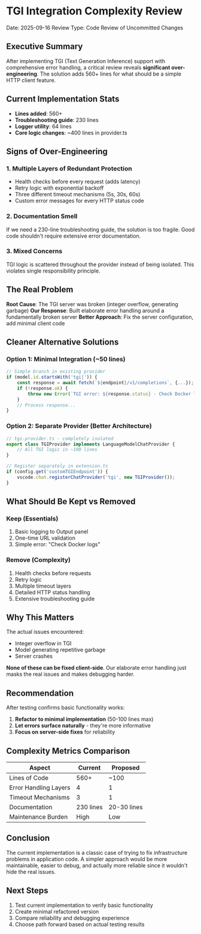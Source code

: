 # TGI Integration Complexity Review

Date: 2025-09-16
Review Type: Code Review of Uncommitted Changes

## Executive Summary

After implementing TGI (Text Generation Inference) support with comprehensive error handling, a critical review reveals **significant over-engineering**. The solution adds 560+ lines for what should be a simple HTTP client feature.

## Current Implementation Stats

- **Lines added**: 560+
- **Troubleshooting guide**: 230 lines
- **Logger utility**: 64 lines
- **Core logic changes**: ~400 lines in provider.ts

## Signs of Over-Engineering

### 1. Multiple Layers of Redundant Protection
- Health checks before every request (adds latency)
- Retry logic with exponential backoff
- Three different timeout mechanisms (5s, 30s, 60s)
- Custom error messages for every HTTP status code

### 2. Documentation Smell
If we need a 230-line troubleshooting guide, the solution is too fragile. Good code shouldn't require extensive error documentation.

### 3. Mixed Concerns
TGI logic is scattered throughout the provider instead of being isolated. This violates single responsibility principle.

## The Real Problem

**Root Cause**: The TGI server was broken (integer overflow, generating garbage)
**Our Response**: Built elaborate error handling around a fundamentally broken server
**Better Approach**: Fix the server configuration, add minimal client code

## Cleaner Alternative Solutions

### Option 1: Minimal Integration (~50 lines)
```typescript
// Simple branch in existing provider
if (model.id.startsWith('tgi|')) {
    const response = await fetch(`${endpoint}/v1/completions`, {...});
    if (!response.ok) {
        throw new Error(`TGI error: ${response.status} - Check Docker logs`);
    }
    // Process response...
}
```

### Option 2: Separate Provider (Better Architecture)
```typescript
// tgi-provider.ts - completely isolated
export class TGIProvider implements LanguageModelChatProvider {
    // All TGI logic in ~100 lines
}

// Register separately in extension.ts
if (config.get('customTGIEndpoint')) {
    vscode.chat.registerChatProvider('tgi', new TGIProvider());
}
```

## What Should Be Kept vs Removed

### Keep (Essentials)
1. Basic logging to Output panel
2. One-time URL validation
3. Simple error: "Check Docker logs"

### Remove (Complexity)
1. Health checks before requests
2. Retry logic
3. Multiple timeout layers
4. Detailed HTTP status handling
5. Extensive troubleshooting guide

## Why This Matters

The actual issues encountered:
- Integer overflow in TGI
- Model generating repetitive garbage
- Server crashes

**None of these can be fixed client-side**. Our elaborate error handling just masks the real issues and makes debugging harder.

## Recommendation

After testing confirms basic functionality works:
1. **Refactor to minimal implementation** (50-100 lines max)
2. **Let errors surface naturally** - they're more informative
3. **Focus on server-side fixes** for reliability

## Complexity Metrics Comparison

| Aspect | Current | Proposed |
|--------|---------|----------|
| Lines of Code | 560+ | ~100 |
| Error Handling Layers | 4 | 1 |
| Timeout Mechanisms | 3 | 1 |
| Documentation | 230 lines | 20-30 lines |
| Maintenance Burden | High | Low |

## Conclusion

The current implementation is a classic case of trying to fix infrastructure problems in application code. A simpler approach would be more maintainable, easier to debug, and actually more reliable since it wouldn't hide the real issues.

## Next Steps

1. Test current implementation to verify basic functionality
2. Create minimal refactored version
3. Compare reliability and debugging experience
4. Choose path forward based on actual testing results